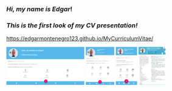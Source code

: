 ### *Hi, my name is Edgar*!
### *This is the first look of my CV presentation!*

https://edgarmontenegro123.github.io/MyCurriculumVitae/

<img src = '/src/Images/portfolio.jpeg' height = '100px'>
<img src = '/src/Images/portfolioIpad.jpeg' height = '100px'>
<img src = '/src/Images/portfolioResponsive.jpeg' height = '100px'>
<img src = '/src/Images/cv.jpeg' height = '100px'>

